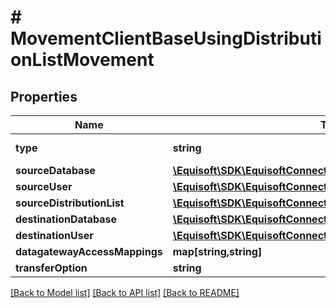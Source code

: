 # # MovementClientBaseUsingDistributionListMovement

## Properties

Name | Type | Description | Notes
------------ | ------------- | ------------- | -------------
**type** | **string** |  | [optional] [default to 'CLIENTBASE_USING_DISTLIST']
**sourceDatabase** | [**\Equisoft\SDK\EquisoftConnect\Model\MovementDatabase**](MovementDatabase.md) |  | [optional] 
**sourceUser** | [**\Equisoft\SDK\EquisoftConnect\Model\MovementUser**](MovementUser.md) |  | [optional] 
**sourceDistributionList** | [**\Equisoft\SDK\EquisoftConnect\Model\MovementDistributionList**](MovementDistributionList.md) |  | [optional] 
**destinationDatabase** | [**\Equisoft\SDK\EquisoftConnect\Model\MovementDatabase**](MovementDatabase.md) |  | [optional] 
**destinationUser** | [**\Equisoft\SDK\EquisoftConnect\Model\MovementUser**](MovementUser.md) |  | [optional] 
**datagatewayAccessMappings** | **map[string,string]** |  | [optional] 
**transferOption** | **string** |  | [optional] 

[[Back to Model list]](../../README.md#documentation-for-models) [[Back to API list]](../../README.md#documentation-for-api-endpoints) [[Back to README]](../../README.md)


